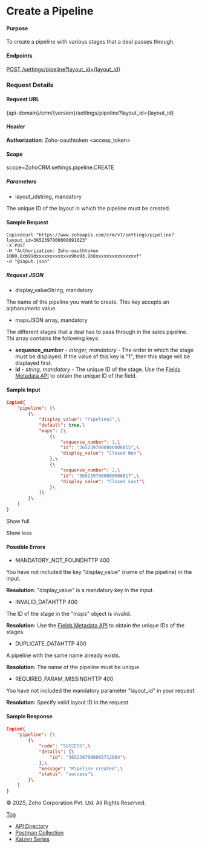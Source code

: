 
# Create a Pipeline

#### Purpose

To create a pipeline with various stages that a deal passes through.

#### Endpoints

[POST /settings/pipeline?layout\_id={layout\_id}](https://www.zoho.com/crm/developer/docs/api/v7/create-pipeline.html)

### Request Details

#### Request URL

{api-domain}/crm/{version}/settings/pipeline?layout\_id={layout\_id}

#### Header

**Authorization**: Zoho-oauthtoken <access\_token>

#### Scope

scope=ZohoCRM.settings.pipeline.CREATE

##### Parameters

- layout\_idstring, mandatory



The unique ID of the layout in which the pipeline must be created.


#### Sample Request

``` curl
Copiedcurl "https://www.zohoapis.com/crm/v7/settings/pipeline?layout_id=3652397000000091023"
-X POST
-H "Authorization: Zoho-oauthtoken 1000.8cb99dxxxxxxxxxxxxx9be93.9b8xxxxxxxxxxxxxxxf"
-d "@input.json"
```

##### Request JSON

- display\_valueString, mandatory



The name of the pipeline you want to create. This key accepts an alphanumeric value.

- mapsJSON array, mandatory



The different stages that a deal has to pass through in the sales pipeline. Thi array contains the following keys:



- **sequence\_number** \- _integer, mandatory_ \- The order in which the stage must be displayed. If the value of this key is "1", then this stage will be displayed first.
- **id** \- _string, mandatory_ \- The unique ID of the stage. Use the [Fields Metadata API](https://www.zoho.com/crm/developer/docs/api/v7/field-meta.html) to obtain the unique ID of the field.

#### Sample Input

``` json
Copied{
    "pipeline": [\
        {\
            "display_value": "Pipeline2",\
            "default": true,\
            "maps": [\
                {\
                    "sequence_number": 1,\
                    "id": "3652397000000006815",\
                    "display_value": "Closed Won"\
                },\
                {\
                    "sequence_number": 2,\
                    "id": "3652397000000006817",\
                    "display_value": "Closed Lost"\
                }\
            ]\
        }\
    ]
}
```

Show full

Show less

#### Possible Errors

- MANDATORY\_NOT\_FOUNDHTTP 400



You have not included the key "display\_value" (name of the pipeline) in the input.

**Resolution:** "display\_value" is a mandatory key in the input.

- INVALID\_DATAHTTP 400



The ID of the stage in the "maps" object is invalid.

**Resolution:** Use the [Fields Metadata API](https://www.zoho.com/crm/developer/docs/api/v7/field-meta.html) to obtain the unique IDs of the stages.

- DUPLICATE\_DATAHTTP 400



A pipeline with the same name already exists.

**Resolution:** The name of the pipeline must be unique.

- REQUIRED\_PARAM\_MISSINGHTTP 400



You have not included the mandatory parameter "layout\_id" in your request.

**Resolution:** Specify valid layout ID in the request.


#### Sample Response

``` json
Copied{
    "pipeline": [\
        {\
            "code": "SUCCESS",\
            "details": {\
                "id": "3652397000003712004"\
            },\
            "message": "Pipeline created",\
            "status": "success"\
        }\
    ]
}
```

© 2025, Zoho Corporation Pvt. Ltd. All Rights Reserved.

[Top](https://www.zoho.com/crm/developer/docs/api/v7/create-pipeline.html#top)

- [API Directory](https://www.zoho.com/crm/developer/docs/api-directory.html?source_from=qlink_)
- [Postman Collection](https://www.postman.com/zohocrmdevelopers/workspace/zoho-crm-developers/overview?source_from=qlink_)
- [Kaizen Series](https://www.zoho.com/crm/developer/docs/kaizen-series-directory.html?source_from=qlink_)